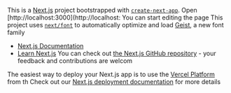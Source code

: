 This is a [Next.js](https://nextjs.org) project bootstrapped with [`create-next-app`](https://nextjs.org/docs/app/api-reference/cli/create-next-app).
Open [http://localhost:3000](http://localhost:
You can start editing the page 
This project uses [`next/font`](https://nextjs.org/docs/app/building-your-application/optimizing/fonts) to automatically optimize and load [Geist](https://vercel.com/font), a new font family

- [Next.js Documentation](https://nextjs.org/docs) 
- [Learn Next.js](https://nextjs.org/learn)
You can check out [the Next.js GitHub repository](https://github.com/vercel/next.js) - your feedback and contributions are welcom

The easiest way to deploy your Next.js app is to use the [Vercel Platform](https://vercel.com/new?utm_medium=default-template&filter=next.js&utm_source=create-next-app&utm_campaign=create-next-app-readme) from th
Check out our [Next.js deployment documentation](https://nextjs.org/docs/app/building-your-application/deploying) for more details
